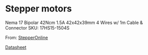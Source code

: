 # Stepper motors

Nema 17 Bipolar 42Ncm 1.5A 42x42x39mm 4 Wires w/ 1m Cable & Connector
SKU: 17HS15-1504S 

From: [StepperOnline](https://www.omc-stepperonline.com/nema-17-bipolar-42ncm-59-49oz-in-1-5a-42x42x39mm-4-wires-w-1m-cable-and-connector.html?search=17HS15-1504S)

[Datasheet](https://www.omc-stepperonline.com/download/17HS15-1504S.pdf)